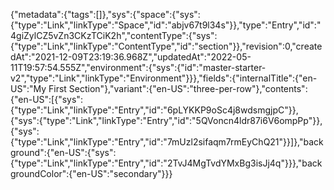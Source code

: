 {"metadata":{"tags":[]},"sys":{"space":{"sys":{"type":"Link","linkType":"Space","id":"abjv67t9l34s"}},"type":"Entry","id":"4giZylCZ5vZn3CKzTCiK2h","contentType":{"sys":{"type":"Link","linkType":"ContentType","id":"section"}},"revision":0,"createdAt":"2021-12-09T23:19:36.968Z","updatedAt":"2022-05-11T19:57:54.555Z","environment":{"sys":{"id":"master-starter-v2","type":"Link","linkType":"Environment"}}},"fields":{"internalTitle":{"en-US":"My First Section"},"variant":{"en-US":"three-per-row"},"contents":{"en-US":[{"sys":{"type":"Link","linkType":"Entry","id":"6pLYKKP9oSc4j8wdsmgjpC"}},{"sys":{"type":"Link","linkType":"Entry","id":"5QVoncn4ldr87i6V6ompPp"}},{"sys":{"type":"Link","linkType":"Entry","id":"7mUzl2sifaqm7rmEyChQ21"}}]},"background":{"en-US":{"sys":{"type":"Link","linkType":"Entry","id":"2TvJ4MgTvdYMxBg3isJj4q"}}},"backgroundColor":{"en-US":"secondary"}}}